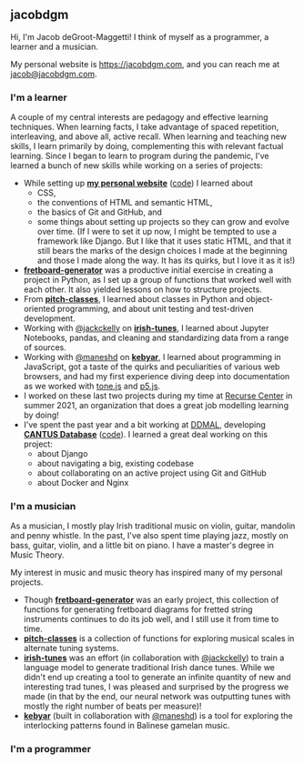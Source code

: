 ## jacobdgm

Hi, I'm Jacob deGroot-Maggetti! I think of myself as a programmer, a learner and a musician.

My personal website is https://jacobdgm.com, and you can reach me at jacob@jacobdgm.com.

### I'm a learner

A couple of my central interests are pedagogy and effective learning techniques. When learning facts, I take advantage of spaced repetition, interleaving, and above all, active recall. When learning and teaching new skills, I learn primarily by doing, complementing this with relevant factual learning. Since I began to learn to program during the pandemic, I've learned a bunch of new skills while working on a series of projects:
- While setting up **[my personal website](https://jacobdgm.com)** ([code](https://github.com/jacob-dgm/jacob-dgm.github.io/)) I learned about
  - CSS,
  - the conventions of HTML and semantic HTML,
  - the basics of Git and GitHub, and
  - some things about setting up projects so they can grow and evolve over time. (If I were to set it up now, I might be tempted to use a framework like Django. But I like that it uses static HTML, and that it still bears the marks of the design choices I made at the beginning and those I made along the way. It has its quirks, but I love it as it is!)
- **[fretboard-generator](https://github.com/jacobdgm/fretboard-generator/)** was a productive initial exercise in creating a project in Python, as I set up a group of functions that worked well with each other. It also yielded lessons on how to structure projects.
- From **[pitch-classes](https://github.com/jacobdgm/pitch-classes)**, I learned about classes in Python and object-oriented programming, and about unit testing and test-driven development.
- Working with [@jackckelly](https://github.com/jackckelly) on **[irish-tunes](https://github.com/jacobdgm/irish-tunes)**, I learned about Jupyter Notebooks, pandas, and cleaning and standardizing data from a range of sources.
- Working with [@maneshd](https://github.com/maneshd) on **[kebyar](https://github.com/jacobdgm/kebyar/)**, I learned about programming in JavaScript, got a taste of the quirks and peculiarities of various web browsers, and had my first experience diving deep into documentation as we worked with [tone.js](https://tonejs.github.io) and [p5.js](https://p5js.org).
- I worked on these last two projects during my time at [Recurse Center](https://www.recurse.com) in summer 2021, an organization that does a great job modelling learning by doing!
- I've spent the past year and a bit working at [DDMAL](https://ddmal.music.mcgill.ca), developing **[CANTUS Database](https://cantusdatabase.org)** ([code](https://github.com/DDMAL/CantusDB)). I learned a great deal working on this project:
  - about Django
  - about navigating a big, existing codebase
  - about collaborating on an active project using Git and GitHub
  - about Docker and Nginx

### I'm a musician

As a musician, I mostly play Irish traditional music on violin, guitar, mandolin and penny whistle. In the past, I've also spent time playing jazz, mostly on bass, guitar, violin, and a little bit on piano. I have a master's degree in Music Theory.

My interest in music and music theory has inspired many of my personal projects.
- Though **[fretboard-generator](https://github.com/jacobdgm/fretboard-generator/tree/main)** was an early project, this collection of functions for generating fretboard diagrams for fretted string instruments continues to do its job well, and I still use it from time to time.
- **[pitch-classes](https://github.com/jacobdgm/pitch-classes)** is a collection of functions for exploring musical scales in alternate tuning systems.
-  **[irish-tunes](https://github.com/jacobdgm/irish-tunes)** was an effort (in collaboration with [@jackckelly](https://github.com/jackckelly)) to train a language model to generate traditional Irish dance tunes. While we didn't end up creating a tool to generate an infinite quantity of new and interesting trad tunes, I was pleased and surprised by the progress we made (in that by the end, our neural network was outputting tunes with mostly the right number of beats per measure)!
- **[kebyar](https://github.com/jacobdgm/kebyar/)** (built in collaboration with [@maneshd](https://github.com/maneshd)) is a tool for exploring the interlocking patterns found in Balinese gamelan music.

### I'm a programmer


<!-- https://github.com/jacobdgm/music-theory-tools -->

<!--
- things I'm proud of
- hings I'm interested in
- things I'm currently learning

**jacobdgm/jacobdgm** is a ✨ _special_ ✨ repository because its `README.md` (this file) appears on your GitHub profile.

Here are some ideas to get you started:

- 🔭 I’m currently working on ...
- 🌱 I’m currently learning ...
- 👯 I’m looking to collaborate on ...
- 🤔 I’m looking for help with ...
- 💬 Ask me about ...
- 📫 How to reach me: ...
- 😄 Pronouns: ...
- ⚡ Fun fact: ...
-->
